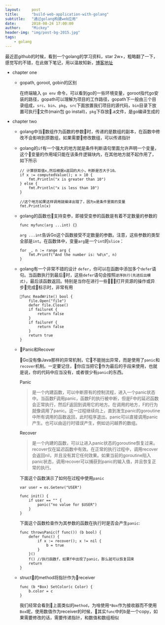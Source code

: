 ```yaml
---
layout:     post
title:      "build-web-application-with-golang"
subtitle:   "通过golang构建web应用"
date:       2018-08-24 17:00:00
author:     "Mickey"
header-img: "img/post-bg-2015.jpg"
tags:
    - golang
---
```


最近逛github的时候，看到一个golang的学习资料，star 2w+，粗略翻了一下，感觉写的不错，在此做下笔记，用以温故知新，[博客地址](https://github.com/astaxie/build-web-application-with-golang/)

* chapter one

    * gopath, goroot, gobin的区别

        在终端输入 `go env` 命令，可以看到go的一些环境变量，goroot指代go安装的路径，gopath可以理解为项目的工作路径，gopath下一般由三个目录组成，`src`、`bin`、`pkg`，`src`下面放置我们项目的源代码，`bin`目录下放置可执行文件(main包 go install)，`pkg`下存放.a文件，是go编译生成的
    
* chapter two

    * golang中当数组作为函数的参数时，传递的是数组的副本，在函数中修改不会影响到原数组，如果需要修改数组，可以传递指针
    * golang的`if`有一个强大的地方就是条件判断语句里面允许声明一个变量，这个变量的作用域只能在该条件逻辑块内，在其他地方就不起作用了，如下所示

        ```golang
        // 计算获取值x,然后根据x返回的大小，判断是否大于10。
        if x := computedValue(); x > 10 {
            fmt.Println("x is greater than 10")
        } else {
            fmt.Println("x is less than 10")
        }

        //这个地方如果这样调用就编译出错了，因为x是条件里面的变量
        fmt.Println(x)
        ```

    * golang的函数也支持变参，即接受变参的函数是有着不定数量的参数的

        ```golang
        func myfunc(arg ...int) {}
        ```

        `arg ...int`告诉Go这个函数接受不定数量的参数。注意，这些参数的类型全部是`int`。在函数体中，变量`arg`是一个`int`的`slice`：

        ```golang
        for _, n := range arg {
            fmt.Printf("And the number is: %d\n", n)
        }
        ```
    * golang有一个非常不错的设计 `defer`，你可以在函数中添加多个`defer`语句。当函数执行到最后时，这些`defer`语句会按照`逆序执行(先进后出模式)`，最后该函数返回。特别是当你在进行一些打开资源的操作或异步完成标示时，非常有用

        ```golang
        func ReadWrite() bool {
            file.Open("file")
            defer file.Close()
            if failureX {
                return false
            }
            if failureY {
                return false
            }
            return true
        }
        ```
    
    * Panic和Recover

        Go没有像Java那样的异常机制，它不能抛出异常，而是使用了`panic`和`recover`机制。一定要记住，你应当把它作为最后的手段来使用，也就是说，你的代码中应当没有，或者很少有`panic`的东西。

        Panic
        > 是一个内建函数，可以中断原有的控制流程，进入一个panic状态中。当函数F调用panic，函数F的执行被中断，但是F中的延迟函数会正常执行，然后F返回到调用它的地方。在调用的地方，F的行为就像调用了panic。这一过程继续向上，直到发生panic的goroutine中所有调用的函数返回，此时程序退出。panic可以直接调用panic产生。也可以由运行时错误产生，例如访问越界的数组。

        Recover
        > 是一个内建的函数，可以让进入panic状态的goroutine恢复过来。recover仅在延迟函数中有效。在正常的执行过程中，调用recover会返回nil，并且没有其它任何效果。如果当前的goroutine陷入panic状态，调用recover可以捕获到panic的输入值，并且恢复正常的执行。

        下面这个函数演示了如何在过程中使用`panic`

        ```golang
        var user = os.Getenv("USER")

        func init() {
            if user == "" {
                panic("no value for $USER")
            }
        }
        ```

        下面这个函数检查作为其参数的函数在执行时是否会产生`panic`:

        ```golang
        func throwsPanic(f func()) (b bool) {
            defer func() {
                if x := recover(); x != nil {
                    b = true
                }
            }()
            f() //执行函数f，如果f中出现了panic，那么就可以恢复回来
            return
        }
        ```

    * struct的method将指针作为receiver

        ```golang
        func (b *Box) SetColor(c Color) {
            b.color = c
        }
        ```

        我们经常会看到上面类似的`method`，为啥使用`*Box`作为接收器而不使用`Box`呢，使用数值作为receiver的时候，其实`func`中的b是一个copy，如果需要修改的话，需要传递指针，和数值和数组相似
